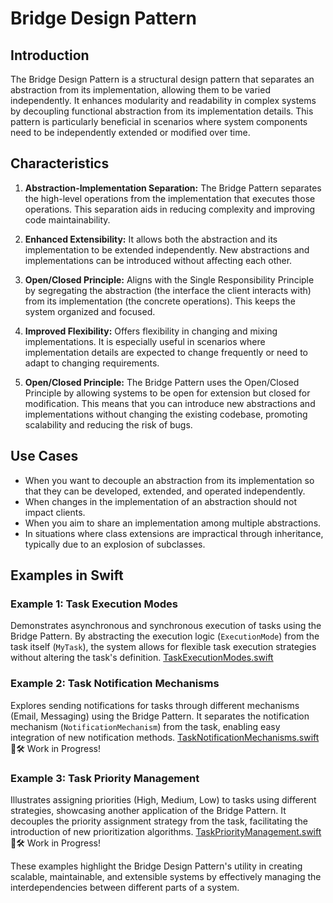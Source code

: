 # Bridge Design Pattern

## Introduction

The Bridge Design Pattern is a structural design pattern that separates an abstraction from its implementation, allowing them to be varied independently. It enhances modularity and readability in complex systems by decoupling functional abstraction from its implementation details. This pattern is particularly beneficial in scenarios where system components need to be independently extended or modified over time.

## Characteristics

1. **Abstraction-Implementation Separation:** The Bridge Pattern separates the high-level operations from the implementation that executes those operations. This separation aids in reducing complexity and improving code maintainability.
   
2. **Enhanced Extensibility:** It allows both the abstraction and its implementation to be extended independently. New abstractions and implementations can be introduced without affecting each other.
   
3. **Open/Closed Principle:** Aligns with the Single Responsibility Principle by segregating the abstraction (the interface the client interacts with) from its implementation (the concrete operations). This keeps the system organized and focused.
   
4. **Improved Flexibility:** Offers flexibility in changing and mixing implementations. It is especially useful in scenarios where implementation details are expected to change frequently or need to adapt to changing requirements.

5. **Open/Closed Principle:** The Bridge Pattern uses the Open/Closed Principle by allowing systems to be open for extension but closed for modification. This means that you can introduce new abstractions and implementations without changing the existing codebase, promoting scalability and reducing the risk of bugs.

## Use Cases

- When you want to decouple an abstraction from its implementation so that they can be developed, extended, and operated independently.
- When changes in the implementation of an abstraction should not impact clients.
- When you aim to share an implementation among multiple abstractions.
- In situations where class extensions are impractical through inheritance, typically due to an explosion of subclasses.

## Examples in Swift

### Example 1: Task Execution Modes
Demonstrates asynchronous and synchronous execution of tasks using the Bridge Pattern. By abstracting the execution logic (`ExecutionMode`) from the task itself (`MyTask`), the system allows for flexible task execution strategies without altering the task's definition. [TaskExecutionModes.swift](./TaskExecutionModes.swift)

### Example 2: Task Notification Mechanisms
Explores sending notifications for tasks through different mechanisms (Email, Messaging) using the Bridge Pattern. It separates the notification mechanism (`NotificationMechanism`) from the task, enabling easy integration of new notification methods. [TaskNotificationMechanisms.swift]() 🚧🛠️ Work in Progress!

### Example 3: Task Priority Management
Illustrates assigning priorities (High, Medium, Low) to tasks using different strategies, showcasing another application of the Bridge Pattern. It decouples the priority assignment strategy from the task, facilitating the introduction of new prioritization algorithms. [TaskPriorityManagement.swift]() 🚧🛠️ Work in Progress!

These examples highlight the Bridge Design Pattern's utility in creating scalable, maintainable, and extensible systems by effectively managing the interdependencies between different parts of a system.
